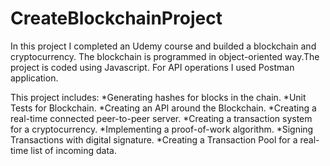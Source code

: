# CreateBlockchainProject

In this project I completed an Udemy course and builded a blockchain and cryptocurrency. The blockchain is programmed in object-oriented way.The project is coded using Javascript. For API operations I used Postman application.

This project includes:
*Generating hashes for blocks in the chain.
*Unit Tests for Blockchain.
*Creating an API around the Blockchain.
*Creating a real-time connected peer-to-peer server.
*Creating a transaction system for a cryptocurrency.
*Implementing a proof-of-work algorithm.
*Signing Transactions with digital signature.
*Creating a Transaction Pool for a real-time list of incoming data.
